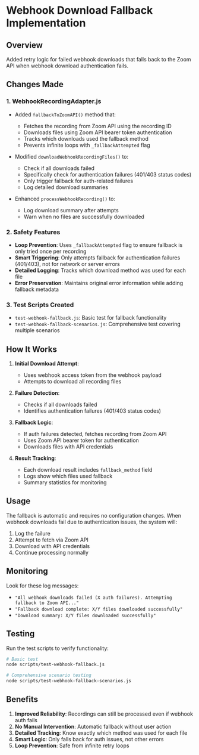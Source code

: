# Webhook Download Fallback Implementation

## Overview
Added retry logic for failed webhook downloads that falls back to the Zoom API when webhook download authentication fails.

## Changes Made

### 1. WebhookRecordingAdapter.js
- Added `fallbackToZoomAPI()` method that:
  - Fetches the recording from Zoom API using the recording ID
  - Downloads files using Zoom API bearer token authentication
  - Tracks which downloads used the fallback method
  - Prevents infinite loops with `_fallbackAttempted` flag

- Modified `downloadWebhookRecordingFiles()` to:
  - Check if all downloads failed
  - Specifically check for authentication failures (401/403 status codes)
  - Only trigger fallback for auth-related failures
  - Log detailed download summaries

- Enhanced `processWebhookRecording()` to:
  - Log download summary after attempts
  - Warn when no files are successfully downloaded

### 2. Safety Features
- **Loop Prevention**: Uses `_fallbackAttempted` flag to ensure fallback is only tried once per recording
- **Smart Triggering**: Only attempts fallback for authentication failures (401/403), not for network or server errors
- **Detailed Logging**: Tracks which download method was used for each file
- **Error Preservation**: Maintains original error information while adding fallback metadata

### 3. Test Scripts Created
- `test-webhook-fallback.js`: Basic test for fallback functionality
- `test-webhook-fallback-scenarios.js`: Comprehensive test covering multiple scenarios

## How It Works

1. **Initial Download Attempt**: 
   - Uses webhook access token from the webhook payload
   - Attempts to download all recording files

2. **Failure Detection**:
   - Checks if all downloads failed
   - Identifies authentication failures (401/403 status codes)

3. **Fallback Logic**:
   - If auth failures detected, fetches recording from Zoom API
   - Uses Zoom API bearer token for authentication
   - Downloads files with API credentials

4. **Result Tracking**:
   - Each download result includes `fallback_method` field
   - Logs show which files used fallback
   - Summary statistics for monitoring

## Usage

The fallback is automatic and requires no configuration changes. When webhook downloads fail due to authentication issues, the system will:

1. Log the failure
2. Attempt to fetch via Zoom API
3. Download with API credentials
4. Continue processing normally

## Monitoring

Look for these log messages:
- `"All webhook downloads failed (X auth failures). Attempting fallback to Zoom API..."`
- `"Fallback download complete: X/Y files downloaded successfully"`
- `"Download summary: X/Y files downloaded successfully"`

## Testing

Run the test scripts to verify functionality:
```bash
# Basic test
node scripts/test-webhook-fallback.js

# Comprehensive scenario testing
node scripts/test-webhook-fallback-scenarios.js
```

## Benefits

1. **Improved Reliability**: Recordings can still be processed even if webhook auth fails
2. **No Manual Intervention**: Automatic fallback without user action
3. **Detailed Tracking**: Know exactly which method was used for each file
4. **Smart Logic**: Only falls back for auth issues, not other errors
5. **Loop Prevention**: Safe from infinite retry loops
